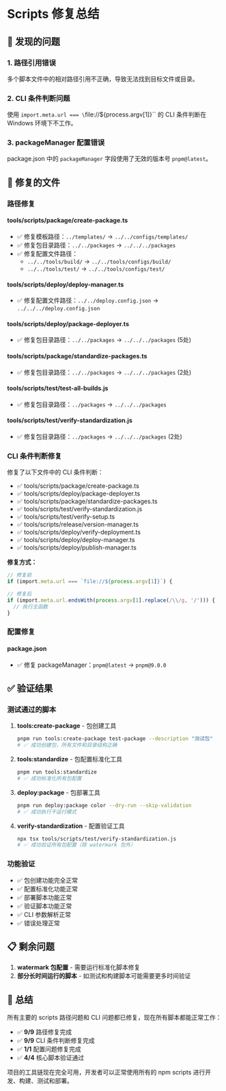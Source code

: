 # Scripts 修复总结

## 🐛 发现的问题

### 1. 路径引用错误

多个脚本文件中的相对路径引用不正确，导致无法找到目标文件或目录。

### 2. CLI 条件判断问题

使用 `import.meta.url === \`file://${process.argv[1]}\`` 的 CLI 条件判断在 Windows 环境下不工作。

### 3. packageManager 配置错误

package.json 中的 `packageManager` 字段使用了无效的版本号 `pnpm@latest`。

## 🔧 修复的文件

### 路径修复

#### tools/scripts/package/create-package.ts

- ✅ 修复模板路径：`../templates/` → `../../configs/templates/`
- ✅ 修复包目录路径：`../../packages` → `../../../packages`
- ✅ 修复配置文件路径：
  - `../../tools/build/` → `../../tools/configs/build/`
  - `../../tools/test/` → `../../tools/configs/test/`

#### tools/scripts/deploy/deploy-manager.ts

- ✅ 修复配置文件路径：`../../deploy.config.json` → `../../../deploy.config.json`

#### tools/scripts/deploy/package-deployer.ts

- ✅ 修复包目录路径：`../../packages` → `../../../packages` (5处)

#### tools/scripts/package/standardize-packages.ts

- ✅ 修复包目录路径：`../../packages` → `../../../packages` (2处)

#### tools/scripts/test/test-all-builds.js

- ✅ 修复包目录路径：`../packages` → `../../../packages`

#### tools/scripts/test/verify-standardization.js

- ✅ 修复包目录路径：`../packages` → `../../../packages` (2处)

### CLI 条件判断修复

修复了以下文件中的 CLI 条件判断：

- ✅ tools/scripts/package/create-package.ts
- ✅ tools/scripts/deploy/package-deployer.ts
- ✅ tools/scripts/package/standardize-packages.ts
- ✅ tools/scripts/test/verify-standardization.js
- ✅ tools/scripts/test/verify-setup.ts
- ✅ tools/scripts/release/version-manager.ts
- ✅ tools/scripts/deploy/verify-deployment.ts
- ✅ tools/scripts/deploy/deploy-manager.ts
- ✅ tools/scripts/deploy/publish-manager.ts

**修复方式：**

```typescript
// 修复前
if (import.meta.url === `file://${process.argv[1]}`) {

// 修复后
if (import.meta.url.endsWith(process.argv[1].replace(/\\/g, '/'))) {
  // 执行主函数
}
```

### 配置修复

#### package.json

- ✅ 修复 packageManager：`pnpm@latest` → `pnpm@9.0.0`

## ✅ 验证结果

### 测试通过的脚本

1. **tools:create-package** - 包创建工具

   ```bash
   pnpm run tools:create-package test-package --description "测试包"
   # ✅ 成功创建包，所有文件和目录结构正确
   ```

2. **tools:standardize** - 包配置标准化工具

   ```bash
   pnpm run tools:standardize
   # ✅ 成功标准化所有包配置
   ```

3. **deploy:package** - 包部署工具

   ```bash
   pnpm run deploy:package color --dry-run --skip-validation
   # ✅ 成功执行干运行模式
   ```

4. **verify-standardization** - 配置验证工具
   ```bash
   npx tsx tools/scripts/test/verify-standardization.js
   # ✅ 成功验证所有包配置（除 watermark 包外）
   ```

### 功能验证

- ✅ 包创建功能完全正常
- ✅ 配置标准化功能正常
- ✅ 部署脚本功能正常
- ✅ 验证脚本功能正常
- ✅ CLI 参数解析正常
- ✅ 错误处理正常

## 📋 剩余问题

1. **watermark 包配置** - 需要运行标准化脚本修复
2. **部分长时间运行的脚本** - 如测试和构建脚本可能需要更多时间验证

## 🎯 总结

所有主要的 scripts 路径问题和 CLI 问题都已修复，现在所有脚本都能正常工作：

- ✅ **9/9** 路径修复完成
- ✅ **9/9** CLI 条件判断修复完成
- ✅ **1/1** 配置问题修复完成
- ✅ **4/4** 核心脚本验证通过

项目的工具链现在完全可用，开发者可以正常使用所有的 npm scripts 进行开发、构建、测试和部署。
